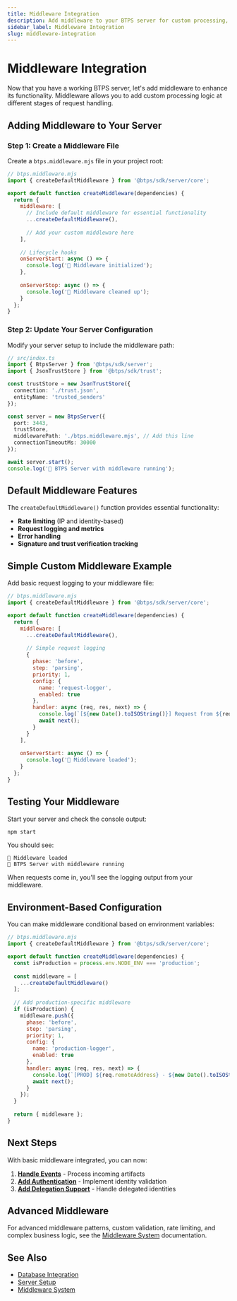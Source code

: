 ```yaml
---
title: Middleware Integration
description: Add middleware to your BTPS server for custom processing, logging, and validation.
sidebar_label: Middleware Integration
slug: middleware-integration
---
```


# Middleware Integration

Now that you have a working BTPS server, let's add middleware to enhance its functionality. Middleware allows you to add custom processing logic at different stages of request handling.

## Adding Middleware to Your Server

### Step 1: Create a Middleware File

Create a `btps.middleware.mjs` file in your project root:

```javascript
// btps.middleware.mjs
import { createDefaultMiddleware } from '@btps/sdk/server/core';

export default function createMiddleware(dependencies) {
  return {
    middleware: [
      // Include default middleware for essential functionality
      ...createDefaultMiddleware(),
      
      // Add your custom middleware here
    ],
    
    // Lifecycle hooks
    onServerStart: async () => {
      console.log('🔄 Middleware initialized');
    },
    
    onServerStop: async () => {
      console.log('🔄 Middleware cleaned up');
    }
  };
}
```

### Step 2: Update Your Server Configuration

Modify your server setup to include the middleware path:

```typescript
// src/index.ts
import { BtpsServer } from '@btps/sdk/server';
import { JsonTrustStore } from '@btps/sdk/trust';

const trustStore = new JsonTrustStore({
  connection: './trust.json',
  entityName: 'trusted_senders'
});

const server = new BtpsServer({
  port: 3443,
  trustStore,
  middlewarePath: './btps.middleware.mjs', // Add this line
  connectionTimeoutMs: 30000
});

await server.start();
console.log('🚀 BTPS Server with middleware running');
```

## Default Middleware Features

The `createDefaultMiddleware()` function provides essential functionality:

- **Rate limiting** (IP and identity-based)
- **Request logging and metrics**
- **Error handling**
- **Signature and trust verification tracking**

## Simple Custom Middleware Example

Add basic request logging to your middleware file:

```javascript
// btps.middleware.mjs
import { createDefaultMiddleware } from '@btps/sdk/server/core';

export default function createMiddleware(dependencies) {
  return {
    middleware: [
      ...createDefaultMiddleware(),
      
      // Simple request logging
      {
        phase: 'before',
        step: 'parsing',
        priority: 1,
        config: {
          name: 'request-logger',
          enabled: true
        },
        handler: async (req, res, next) => {
          console.log(`[${new Date().toISOString()}] Request from ${req.remoteAddress}`);
          await next();
        }
      }
    ],
    
    onServerStart: async () => {
      console.log('🔄 Middleware loaded');
    }
  };
}
```

## Testing Your Middleware

Start your server and check the console output:

```bash
npm start
```

You should see:
```
🔄 Middleware loaded
🚀 BTPS Server with middleware running
```

When requests come in, you'll see the logging output from your middleware.

## Environment-Based Configuration

You can make middleware conditional based on environment variables:

```javascript
// btps.middleware.mjs
import { createDefaultMiddleware } from '@btps/sdk/server/core';

export default function createMiddleware(dependencies) {
  const isProduction = process.env.NODE_ENV === 'production';
  
  const middleware = [
    ...createDefaultMiddleware()
  ];
  
  // Add production-specific middleware
  if (isProduction) {
    middleware.push({
      phase: 'before',
      step: 'parsing',
      priority: 1,
      config: {
        name: 'production-logger',
        enabled: true
      },
      handler: async (req, res, next) => {
        console.log(`[PROD] ${req.remoteAddress} - ${new Date().toISOString()}`);
        await next();
      }
    });
  }
  
  return { middleware };
}
```

## Next Steps

With basic middleware integrated, you can now:

1. **[Handle Events](./eventHandlers.md)** - Process incoming artifacts
2. **[Add Authentication](./authenticationSupport.md)** - Implement identity validation
3. **[Add Delegation Support](./delegationSupport.md)** - Handle delegated identities

## Advanced Middleware

For advanced middleware patterns, custom validation, rate limiting, and complex business logic, see the [Middleware System](../server/middlewares.md) documentation.

## See Also

- [Database Integration](./databaseIntegration.md)
- [Server Setup](./setup.md)
- [Middleware System](../server/middlewares.md)
